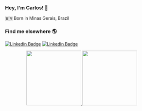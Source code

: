 ### Hey, I'm Carlos! 👋

<!--🤓 CPO at [@carloshaam](https://github.com/carloshaam/) <br>-->
🇧🇷 Born in Minas Gerais, Brazil

<!--### What I'm working on 👨‍💻-->

<!--🧛‍♂️ Currently building a dark theme - [Dracula PRO](https://draculatheme.com/pro) <br>-->
<!--📚 Currently launching a book - [14 Habits of Highly Productive Developers](https://14habits.com)-->

### Find me elsewhere 🌎

<!--🚀 [Site](https://carloshaam.com) <br>-->
[![Linkedin Badge](https://img.shields.io/badge/-carloshaam-blue?style=flat-square&logo=Linkedin&logoColor=white&link=https://www.linkedin.com/in/carlos-h-moreira/)](https://www.linkedin.com/in/carlos-h-moreira/)
[![Linkedin Badge](https://img.shields.io/badge/-carloshaam-blue?style=flat-square&logo=Twitter&logoColor=white&link=https://twitter.com/carloshaam)](https://twitter.com/carloshaam)

<div align="center">
  <a href="https://github.com/Diegosny">
  <img height="180em" src="https://github-readme-stats.vercel.app/api?username=carloshaam&show_icons=true&include_all_commits=true&count_private=true"/>
  <img height="180em" src="https://github-readme-stats.vercel.app/api?username=carloshaam&show_icons=true&include_all_commits=true&count_private=true"/>
</div>
